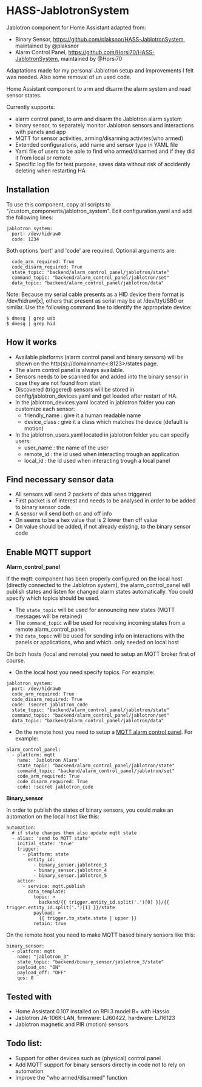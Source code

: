 # HASS-JablotronSystem
Jablotron component for Home Assistant adapted from:
- Binary Sensor, https://github.com/plaksnor/HASS-JablotronSystem, maintained by @plaksnor
- Alarm Control Panel, https://github.com/Horsi70/HASS-JablotronSystem, maintained by @Horsi70

Adaptations made for my personal Jablotron setup and improvements I felt was needed. Also some removal of un used code.

Home Assistant component to arm and disarm the alarm system and read sensor states.

Currently supports:
- alarm control panel, to arm and disarm the Jablotron alarm system
- binary sensor, to separately monitor Jablotron sensors and interactions with panels and app
- MQTT for sensor activities, arming/disarming activites(who armed)
- Extended configurations, add name and sensor type in YAML file
- Yaml file of users to be able to find who armed/disarmed and if they did it from local or remote
- Specific log file for test purpose, saves data without risk of accidently deleting when restarting HA

## Installation
To use this component, copy all scripts to "<home assistant config dir>/custom_components/jablotron_system".
Edit configuration.yaml and add the following lines:

```
jablotron_system:
  port: /dev/hidraw0
  code: 1234
```
Both options 'port' and 'code' are required.
Optional arguments are:
```
  code_arm_required: True
  code_disarm_required: True
  state_topic: "backend/alarm_control_panel/jablotron/state"
  command_topic: "backend/alarm_control_panel/jablotron/set"
  data_topic: "backend/alarm_control_panel/jablotron/data"
```

Note: Because my serial cable presents as a HID device there format is /dev/hidraw[x], others that present as serial may be at /dev/ttyUSB0 or similar. Use the following command line to identify the appropriate device:

```
$ dmesg | grep usb
$ dmesg | grep hid
```

## How it works
- Available platforms (alarm control panel and binary sensors) will be shown on the http(s)://domainname<:8123>/states page.
- The alarm control panel is always available.
- Sensors needs to be scanned for and added into the binary sensor in case they are not found from start
- Discovered (triggered) sensors will be stored in config/jablotron_devices.yaml and get loaded after restart of HA.
- In the jablotron_devices.yaml located in jablotron folder you can customize each sensor:
  - friendly_name : give it a human readable name
  - device_class  : give it a class which matches the device (default is motion)
- In the jablotron_users.yaml  located in jablotron folder you can specify users:
  - user_name : the name of the user
  - remote_id : the id used when interacting trough an application
  - local_id : the id used when interacting  trough a local panel
  
## Find necessary sensor data
- All sensors will send 2 packets of data when triggered
- First packet is of interest and needs to be analysed in order to be added to binary sensor code
- A sensor will send both on and off info
- On seems to be a hex value that is 2 lower then off value
- On value should be added, if not already existing, to the binary sensor code

## Enable MQTT support
**Alarm_control_panel**

If the mqtt: component has been properly configured on the local host (directly connected to the Jablotron system), the alarm_control_panel will publish states and listen for changed alarm states automatically. You could specify which topics should be used.
- The `state_topic` will be used for announcing new states (MQTT messages will be retained)
- The `command_topic` will be used for receiving incoming states from a remote alarm_control_panel.
- the `data_topic` will be used for sending info on interactions with the panels or applications, who and which. only needed on local host

On both hosts (local and remote) you need to setup an MQTT broker first of course.
- On the local host you need specify topics. For example:
```
jablotron_system:
  port: /dev/hidraw0
  code_arm_required: True
  code_disarm_required: True
  code: !secret jablotron_code
  state_topic: "backend/alarm_control_panel/jablotron/state"
  command_topic: "backend/alarm_control_panel/jablotron/set"
  data_topic: "backend/alarm_control_panel/jablotron/data"
```

- On the remote host you need to setup a [MQTT alarm control panel](https://www.home-assistant.io/components/alarm_control_panel.mqtt/). For example:
```
alarm_control_panel:
  - platform: mqtt
    name: 'Jablotron Alarm'
    state_topic: "backend/alarm_control_panel/jablotron/state"
    command_topic: "backend/alarm_control_panel/jablotron/set"
    code_arm_required: True
    code_disarm_required: True
    code: !secret jablotron_code
```

**Binary_sensor**

In order to publish the states of binary sensors, you could make an automation on the local host like this:
```
automation:
  # if state changes then also update mqtt state
  - alias: 'send to MQTT state'
    initial_state: 'true'
    trigger:
      - platform: state
        entity_id:
          - binary_sensor.jablotron_3
          - binary_sensor.jablotron_4
          - binary_sensor.jablotron_5
    action:
      - service: mqtt.publish
        data_template:
          topic: >
            backend/{{ trigger.entity_id.split('.')[0] }}/{{ trigger.entity_id.split('.')[1] }}/state
          payload: >
            {{ trigger.to_state.state | upper }}
          retain: true
```
On the remote host you need to make MQTT based binary sensors like this:
```
binary_sensor:
  - platform: mqtt
    name: "jablotron_3"
    state_topic: "backend/binary_sensor/jablotron_3/state"
    payload_on: "ON"
    payload_off: "OFF"
    qos: 0
```

## Tested with
- Home Assistant 0.107 installed on RPi 3 model B+ with Hassio
- Jablotron JA-106K-LAN, firmware: LJ60422, hardware: LJ16123
- Jablotron magnetic and PIR (motion) sensors

## Todo list:
- Support for other devices such as (physical) control panel
- Add MQTT support for binary sensors directly in code not to rely on automation
- Improve the "who armed/disarmed" function



